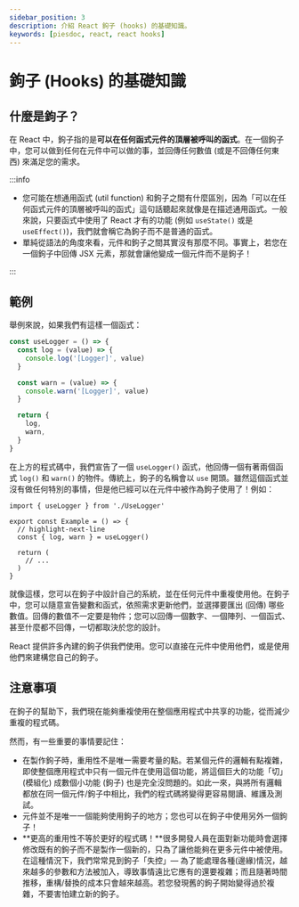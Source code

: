 ```yaml
---
sidebar_position: 3
description: 介紹 React 鉤子 (hooks) 的基礎知識。
keywords: [piesdoc, react, react hooks]
---
```


# 鉤子 (Hooks) 的基礎知識

## 什麼是鉤子？

在 React 中，鉤子指的是**可以在任何函式元件的頂層被呼叫的函式**。在一個鉤子中，您可以做到任何在元件中可以做的事，並回傳任何數值 (或是不回傳任何東西) 來滿足您的需求。

:::info

- 您可能在想通用函式 (util function) 和鉤子之間有什麼區別，因為「可以在任何函式元件的頂層被呼叫的函式」這句話聽起來就像是在描述通用函式。一般來說，只要函式中使用了 React 才有的功能 (例如 `useState()` 或是 `useEffect()`)，我們就會稱它為鉤子而不是普通的函式。
- 單純從語法的角度來看，元件和鉤子之間其實沒有那麼不同。事實上，若您在一個鉤子中回傳 JSX 元素，那就會讓他變成一個元件而不是鉤子！

:::

## 範例

舉例來說，如果我們有這樣一個函式：

```ts showLineNumbers
const useLogger = () => {
  const log = (value) => {
    console.log('[Logger]', value)
  }

  const warn = (value) => {
    console.warn('[Logger]', value)
  }

  return {
    log,
    warn,
  }
}
```

在上方的程式碼中，我們宣告了一個 `useLogger()` 函式，他回傳一個有著兩個函式 `log()` 和 `warn()` 的物件。傳統上，鉤子的名稱會以 `use` 開頭。雖然這個函式並沒有做任何特別的事情，但是他已經可以在元件中被作為鉤子使用了！例如：

```tsx showLineNumbers
import { useLogger } from './UseLogger'

export const Example = () => {
  // highlight-next-line
  const { log, warn } = useLogger()

  return (
    // ...
  )
}
```

就像這樣，您可以在鉤子中設計自己的系統，並在任何元件中重複使用他。在鉤子中，您可以隨意宣告變數和函式，依照需求更新他們，並選擇要匯出 (回傳) 哪些數值。回傳的數值不一定要是物件；您可以回傳一個數字、一個陣列、一個函式、甚至什麼都不回傳，一切都取決於您的設計。

React 提供許多內建的鉤子供我們使用。您可以直接在元件中使用他們，或是使用他們來建構您自己的鉤子。

## 注意事項

在鉤子的幫助下，我們現在能夠重複使用在整個應用程式中共享的功能，從而減少重複的程式碼。

然而，有一些重要的事情要記住：

- 在製作鉤子時，重用性不是唯一需要考量的點。若某個元件的邏輯有點複雜，即使整個應用程式中只有一個元件在使用這個功能，將這個巨大的功能「切」(模組化) 成數個小功能 (鉤子) 也是完全沒問題的。如此一來，與將所有邏輯都放在同一個元件/鉤子中相比，我們的程式碼將變得更容易閱讀、維護及測試。
- 元件並不是唯一一個能夠使用鉤子的地方；您也可以在鉤子中使用另外一個鉤子！
- **更高的重用性不等於更好的程式碼！**很多開發人員在面對新功能時會選擇修改既有的鉤子而不是製作一個新的，只為了讓他能夠在更多元件中被使用。在這種情況下，我們常常見到鉤子「失控」— 為了能處理各種(邊緣)情況，越來越多的參數和方法被加入，導致事情遠比它應有的還要複雜；而且隨著時間推移，重構/替換的成本只會越來越高。若您發現舊的鉤子開始變得過於複雜，不要害怕建立新的鉤子。